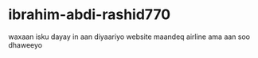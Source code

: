 # ibrahim-abdi-rashid770
waxaan isku dayay in aan diyaariyo website maandeq airline  ama aan soo dhaweeyo
